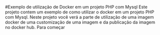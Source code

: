 #Exemplo de utilização de Docker em um projeto PHP com Mysql
Este projeto contem um exemplo de como utilizar o docker em um projeto PHP com Mysql.
Neste projeto você verá a parte de utilização de uma imagem docker
de uma customização de uma imagem e da publicação da imagem no docker hub.
Para começar
